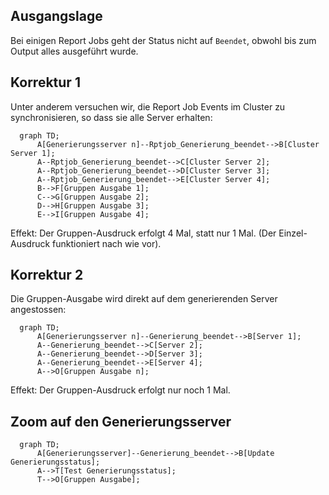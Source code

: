 ## Ausgangslage

Bei einigen Report Jobs geht der Status nicht auf `Beendet`, obwohl bis zum Output alles ausgeführt wurde.


## Korrektur 1

Unter anderem versuchen wir, die Report Job Events im Cluster zu synchronisieren, so dass sie alle Server erhalten:

```mermaid
  graph TD;
      A[Generierungsserver n]--Rptjob_Generierung_beendet-->B[Cluster Server 1];
      A--Rptjob_Generierung_beendet-->C[Cluster Server 2];
      A--Rptjob_Generierung_beendet-->D[Cluster Server 3];
      A--Rptjob_Generierung_beendet-->E[Cluster Server 4];
      B-->F[Gruppen Ausgabe 1];
      C-->G[Gruppen Ausgabe 2];
      D-->H[Gruppen Ausgabe 3];
      E-->I[Gruppen Ausgabe 4];
```

Effekt: Der Gruppen-Ausdruck erfolgt 4 Mal, statt nur 1 Mal. (Der Einzel-Ausdruck funktioniert nach wie vor).


## Korrektur 2

Die Gruppen-Ausgabe wird direkt auf dem generierenden Server angestossen:


```mermaid
  graph TD;
      A[Generierungsserver n]--Generierung_beendet-->B[Server 1];
      A--Generierung_beendet-->C[Server 2];
      A--Generierung_beendet-->D[Server 3];
      A--Generierung_beendet-->E[Server 4];
      A-->O[Gruppen Ausgabe n];
```

Effekt: Der Gruppen-Ausdruck erfolgt nur noch 1 Mal.


## Zoom auf den Generierungsserver


```mermaid
  graph TD;
      A[Generierungsserver]--Generierung_beendet-->B[Update Generierungsstatus];
      A-->T[Test Generierungsstatus];
      T-->O[Gruppen Ausgabe];
```

